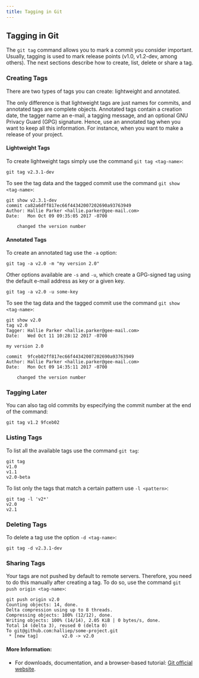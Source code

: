 ```yaml
---
title: Tagging in Git
---
```

## Tagging in Git

The `git tag` command allows you to mark a commit you consider important. Usually, tagging is used to mark release points (v1.0, v1.2-dev, among others). The next sections describe how to create, list, delete or share a tag.

### Creating Tags

There are two types of tags you can create: lightweight and annotated.

The only difference is that lightweight tags are just names for commits, and annotated tags are complete objects. Annotated tags contain a creation date, the tagger name an e-mail, a tagging message, and an optional GNU Privacy Guard (GPG) signature. Hence, use an annotated tag when you want to keep all this information. For instance, when you want to make a release of your project.

#### Lightweight Tags

To create lightweight tags simply use the command `git tag <tag-name>`:
```shell
git tag v2.3.1-dev
```

To see the tag data and the tagged commit use the command `git show <tag-name>`:
```shell
git show v2.3.1-dev
commit ca82a6dff817ec66f44342007202690a93763949
Author: Hallie Parker <hallie.parker@gee-mail.com>
Date:   Mon Oct 09 09:35:05 2017 -0700

    changed the version number
```

#### Annotated Tags

To create an annotated tag use the `-a` option:
```shell
git tag -a v2.0 -m "my version 2.0"
```

Other options available are `-s` and `-u`, which create a GPG-signed tag using the default e-mail address as key or a given key.
```shell
git tag -a v2.0 -u some-key
```

To see the tag data and the tagged commit use the command `git show <tag-name>`:
```shell
git show v2.0
tag v2.0
Tagger: Hallie Parker <hallie.parker@gee-mail.com>
Date:   Wed Oct 11 10:28:12 2017 -0700

my version 2.0

commit  9fceb02ff817ec66f44342007202690a93763949
Author: Hallie Parker <hallie.parker@gee-mail.com>
Date:   Mon Oct 09 14:35:11 2017 -0700

    changed the version number
 ```

### Tagging Later

You can also tag old commits by especifying the commit number at the end of the command:
```shell
git tag v1.2 9fceb02
```

### Listing Tags

To list all the available tags use the command `git tag`:
```shell
git tag
v1.0
v1.1
v2.0-beta
```

To list only the tags that match a certain pattern use `-l <pattern>`:
```shell
git tag -l 'v2*'
v2.0
v2.1
```

### Deleting Tags

To delete a tag use the option `-d <tag-name>`:
```shell
git tag -d v2.3.1-dev
```

### Sharing Tags

Your tags are not pushed by default to remote servers. Therefore, you need to do this manually after creating a tag. To do so, use the command `git push origin <tag-name>`:
```
git push origin v2.0
Counting objects: 14, done.
Delta compression using up to 8 threads.
Compressing objects: 100% (12/12), done.
Writing objects: 100% (14/14), 2.05 KiB | 0 bytes/s, done.
Total 14 (delta 3), reused 0 (delta 0)
To git@github.com:halliep/some-project.git
 * [new tag]         v2.0 -> v2.0
```

#### More Information:
- For downloads, documentation, and a browser-based tutorial: <a href='https://git-scm.com/' target='_blank' rel='nofollow'>Git official website</a>.


